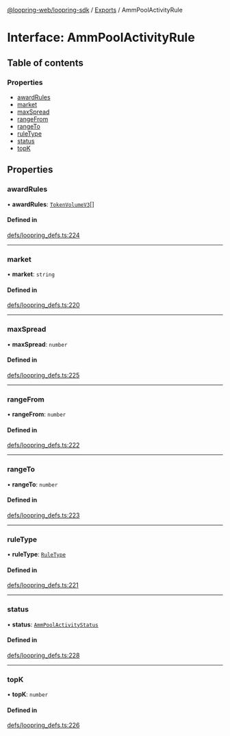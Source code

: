 [@loopring-web/loopring-sdk](../README.md) / [Exports](../modules.md) / AmmPoolActivityRule

# Interface: AmmPoolActivityRule

## Table of contents

### Properties

- [awardRules](AmmPoolActivityRule.md#awardrules)
- [market](AmmPoolActivityRule.md#market)
- [maxSpread](AmmPoolActivityRule.md#maxspread)
- [rangeFrom](AmmPoolActivityRule.md#rangefrom)
- [rangeTo](AmmPoolActivityRule.md#rangeto)
- [ruleType](AmmPoolActivityRule.md#ruletype)
- [status](AmmPoolActivityRule.md#status)
- [topK](AmmPoolActivityRule.md#topk)

## Properties

### awardRules

• **awardRules**: [`TokenVolumeV3`](TokenVolumeV3.md)[]

#### Defined in

[defs/loopring_defs.ts:224](https://github.com/Loopring/loopring_sdk/blob/1b21a8d/src/defs/loopring_defs.ts#L224)

___

### market

• **market**: `string`

#### Defined in

[defs/loopring_defs.ts:220](https://github.com/Loopring/loopring_sdk/blob/1b21a8d/src/defs/loopring_defs.ts#L220)

___

### maxSpread

• **maxSpread**: `number`

#### Defined in

[defs/loopring_defs.ts:225](https://github.com/Loopring/loopring_sdk/blob/1b21a8d/src/defs/loopring_defs.ts#L225)

___

### rangeFrom

• **rangeFrom**: `number`

#### Defined in

[defs/loopring_defs.ts:222](https://github.com/Loopring/loopring_sdk/blob/1b21a8d/src/defs/loopring_defs.ts#L222)

___

### rangeTo

• **rangeTo**: `number`

#### Defined in

[defs/loopring_defs.ts:223](https://github.com/Loopring/loopring_sdk/blob/1b21a8d/src/defs/loopring_defs.ts#L223)

___

### ruleType

• **ruleType**: [`RuleType`](../enums/RuleType.md)

#### Defined in

[defs/loopring_defs.ts:221](https://github.com/Loopring/loopring_sdk/blob/1b21a8d/src/defs/loopring_defs.ts#L221)

___

### status

• **status**: [`AmmPoolActivityStatus`](../enums/AmmPoolActivityStatus.md)

#### Defined in

[defs/loopring_defs.ts:228](https://github.com/Loopring/loopring_sdk/blob/1b21a8d/src/defs/loopring_defs.ts#L228)

___

### topK

• **topK**: `number`

#### Defined in

[defs/loopring_defs.ts:226](https://github.com/Loopring/loopring_sdk/blob/1b21a8d/src/defs/loopring_defs.ts#L226)
